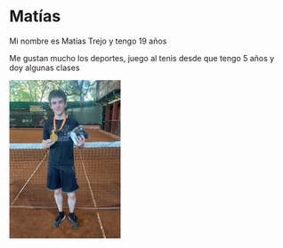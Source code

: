 # Matías
Mi nombre es Matías Trejo y tengo 19 años

Me gustan mucho los deportes, juego al tenis desde que tengo 5 años y doy algunas clases

<img src="FotoMia.JPG" alt="FotoMia" width="200">

